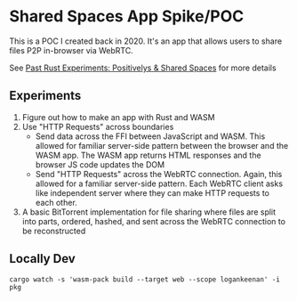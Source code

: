 # Shared Spaces App Spike/POC

This is a POC I created back in 2020. It's an app that allows users to share files P2P in-browser via WebRTC.

See [Past Rust Experiments: Positivelys & Shared Spaces](https://logankeenan.com/posts/past-rust-experiments-positivelys-and-shared-spaces/) for more details

## Experiments

1. Figure out how to make an app with Rust and WASM
2. Use "HTTP Requests" across boundaries
    * Send data across the FFI between JavaScript and WASM. This allowed for familiar server-side pattern between the
      browser and the WASM app. The WASM app returns HTML responses and the browser JS code updates the DOM
    * Send "HTTP Requests" across the WebRTC connection. Again, this allowed for a familiar server-side pattern. Each 
      WebRTC client asks like independent server where they can make HTTP requests to each other. 
3. A basic BitTorrent implementation for file sharing where files are split into parts, ordered, hashed,
   and sent across the WebRTC connection to be reconstructed

## Locally Dev

`cargo watch -s 'wasm-pack build --target web --scope logankeenan' -i pkg` 
